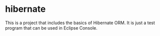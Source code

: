 # hibernate

This is a project that includes the basics of Hibernate ORM. 
It is just a test program that can be used in Eclipse Console.
